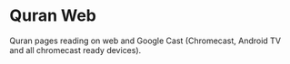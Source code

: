 # Quran Web
Quran pages reading on web and Google Cast (Chromecast, Android TV and all chromecast ready devices).
